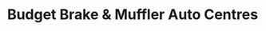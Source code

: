 ---
title: "Budget Brake & Muffler Auto Centres"
url: /coquitlam/budget-brake-and-muffler-auto-centres/
shop: car repair
---
